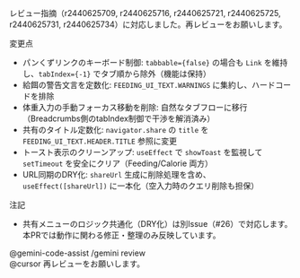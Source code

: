 レビュー指摘（r2440625709, r2440625716, r2440625721, r2440625725, r2440625731, r2440625734）に対応しました。再レビューをお願いします。

変更点

- パンくずリンクのキーボード制御: `tabbable={false}` の場合も `Link` を維持し、`tabIndex={-1}` でタブ順から除外（機能は保持）
- 給餌の警告文言を定数化: `FEEDING_UI_TEXT.WARNINGS` に集約し、ハードコードを排除
- 体重入力の手動フォーカス移動を削除: 自然なタブフローに移行（Breadcrumbs側のtabIndex制御で干渉を解消済み）
- 共有のタイトル定数化: `navigator.share` の `title` を `FEEDING_UI_TEXT.HEADER.TITLE` 参照に変更
- トースト表示のクリーンアップ: `useEffect` で `showToast` を監視して `setTimeout` を安全にクリア（Feeding/Calorie 両方）
- URL同期のDRY化: `shareUrl` 生成に削除処理を含め、`useEffect([shareUrl])` に一本化（空入力時のクエリ削除も担保）

注記

- 共有メニューのロジック共通化（DRY化）は別Issue（#26）で対応します。本PRでは動作に関わる修正・整理のみ反映しています。

@gemini-code-assist /gemini review  
@cursor 再レビューをお願いします。

